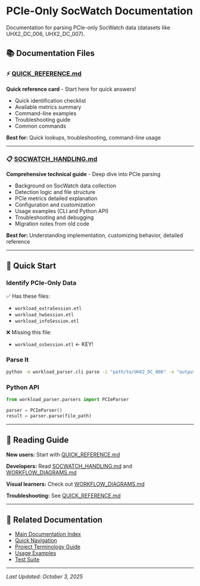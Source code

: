 # PCIe-Only SocWatch Documentation

Documentation for parsing PCIe-only SocWatch data (datasets like UHX2_DC_006, UHX2_DC_007).

## 📚 Documentation Files

### ⚡ [QUICK_REFERENCE.md](QUICK_REFERENCE.md)
**Quick reference card** - Start here for quick answers!

- Quick identification checklist
- Available metrics summary
- Command-line examples
- Troubleshooting guide
- Common commands

**Best for:** Quick lookups, troubleshooting, command-line usage

---

### 📋 [SOCWATCH_HANDLING.md](SOCWATCH_HANDLING.md)
**Comprehensive technical guide** - Deep dive into PCIe parsing

- Background on SocWatch data collection
- Detection logic and file structure
- PCIe metrics detailed explanation
- Configuration and customization
- Usage examples (CLI and Python API)
- Troubleshooting and debugging
- Migration notes from old code

**Best for:** Understanding implementation, customizing behavior, detailed reference

---

## 🚀 Quick Start

### Identify PCIe-Only Data

✅ Has these files:
- `workload_extraSession.etl`
- `workload_hwSession.etl`
- `workload_infoSession.etl`

❌ Missing this file:
- `workload_osSession.etl` ← KEY!

### Parse It

```bash
python -m workload_parser.cli parse -i "path/to/UHX2_DC_006" -o "output.xlsx"
```

### Python API

```python
from workload_parser.parsers import PCIeParser

parser = PCIeParser()
result = parser.parse(file_path)
```

---

## 📖 Reading Guide

**New users:** Start with [QUICK_REFERENCE.md](QUICK_REFERENCE.md)

**Developers:** Read [SOCWATCH_HANDLING.md](SOCWATCH_HANDLING.md) and [WORKFLOW_DIAGRAMS.md](WORKFLOW_DIAGRAMS.md)

**Visual learners:** Check out [WORKFLOW_DIAGRAMS.md](WORKFLOW_DIAGRAMS.md)

**Troubleshooting:** See [QUICK_REFERENCE.md](QUICK_REFERENCE.md#-troubleshooting)

---

## 🔗 Related Documentation

- [Main Documentation Index](../README.md)
- [Quick Navigation](../QUICK_NAVIGATION.md)
- [Project Terminology Guide](../TERMINOLOGY_GUIDE.md)
- [Usage Examples](../../examples/pcie_parsing_example.py)
- [Test Suite](../../tests/test_pcie_parser.py)

---

*Last Updated: October 3, 2025*
